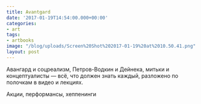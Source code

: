 ```yaml
---
title: Avantgard
date: '2017-01-19T14:54:00.000+00:00'
categories:
- art
tags:
- artbooks
image: "/blog/uploads/Screen%20Shot%202017-01-19%20at%2010.50.41.png"
layout: post
---
```


Авангард и соцреализм, Петров-Водкин и Дейнека, митьки и концептуалисты — всё, что должен знать каждый, разложено по полочкам в видео и лекциях.

Акции, перформансы, хеппенинги
